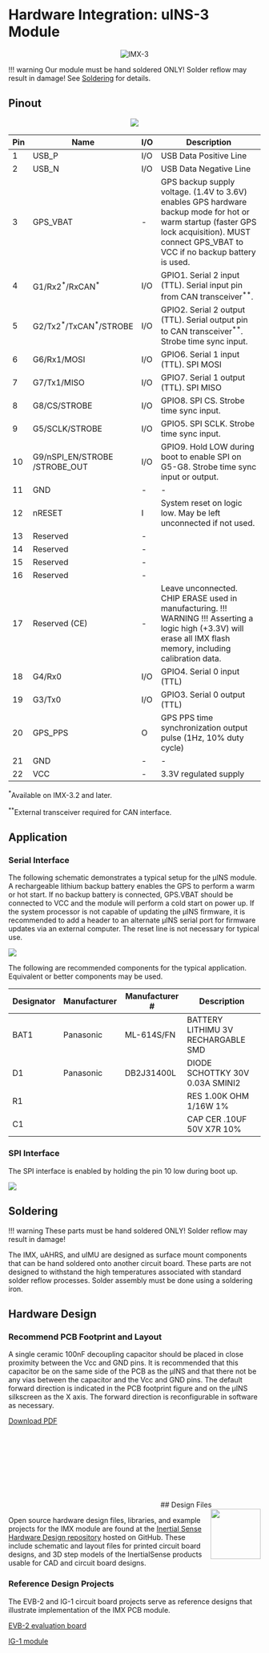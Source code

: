 # Hardware Integration: uINS-3 Module

<center>

![IMX-3](../images/uins-3-400w.jpg)

</center>

!!! warning
    Our module must be hand soldered ONLY! Solder reflow may result in damage! See [Soldering](#soldering) for details.

## Pinout

<center>

![](../images/uins_3p2_pinout.svg)

</center>

| Pin  | Name                                          | I/O  | Description                                                  |
| ---- | --------------------------------------------- | ---- | ------------------------------------------------------------ |
| 1    | USB_P                                         | I/O  | USB Data Positive Line                                       |
| 2    | USB_N                                         | I/O  | USB Data Negative Line                                       |
| 3    | GPS_VBAT                                      | -    | GPS backup supply voltage. (1.4V to 3.6V) enables GPS hardware backup mode for hot or warm startup (faster GPS lock acquisition). MUST connect GPS_VBAT to VCC if no backup battery is used. |
| 4    | G1/Rx2<sup>\*</sup>/RxCAN<sup>\*</sup>        | I/O  | GPIO1. Serial 2 input (TTL). Serial input pin from CAN transceiver<sup>\*\*</sup>. |
| 5    | G2/Tx2<sup>\*</sup>/TxCAN<sup>\*</sup>/STROBE | I/O  | GPIO2. Serial 2 output (TTL). Serial output pin to CAN transceiver<sup>\*\*</sup>. Strobe time sync input. |
| 6    | G6/Rx1/MOSI                                   | I/O  | GPIO6. Serial 1 input (TTL). SPI MOSI                        |
| 7    | G7/Tx1/MISO                                   | I/O  | GPIO7. Serial 1 output (TTL). SPI MISO                       |
| 8    | G8/CS/STROBE                                  | I/O  | GPIO8. SPI CS. Strobe time sync input.                       |
| 9    | G5/SCLK/STROBE                                | I/O  | GPIO5. SPI SCLK. Strobe time sync input.                     |
| 10   | G9/nSPI_EN/STROBE<br/>/STROBE_OUT             | I/O  | GPIO9. Hold LOW during boot to enable SPI on G5-G8. Strobe time sync input or output. |
| 11   | GND                                           | -    | -                                                            |
| 12   | nRESET                                        | I    | System reset on logic low. May be left unconnected if not used. |
| 13   | Reserved                                      | -    |                                                              |
| 14   | Reserved                                      | -    |                                                              |
| 15   | Reserved                                      | -    |                                                              |
| 16   | Reserved                                      | -    |                                                              |
| 17   | Reserved (CE)                                 | -    | Leave unconnected. CHIP ERASE used in manufacturing. !!! WARNING !!! Asserting a logic high (+3.3V) will erase all IMX flash memory, including calibration data. |
| 18   | G4/Rx0                                        | I/O  | GPIO4. Serial 0 input (TTL)                                  |
| 19   | G3/Tx0                                        | I/O  | GPIO3. Serial 0 output (TTL)                                 |
| 20   | GPS_PPS                                       | O    | GPS PPS time synchronization output pulse (1Hz, 10% duty cycle) |
| 21   | GND                                           | -    | -                                                            |
| 22   | VCC                                           | -    | 3.3V regulated supply                                        |

<sup>\*</sup>Available on IMX-3.2 and later.

<sup>\*\*</sup>External transceiver required for CAN interface.

## Application

### Serial Interface

The following schematic demonstrates a typical setup for the μINS module. A rechargeable lithium backup battery enables the GPS to perform a warm or hot start. If no backup battery is connected, GPS.VBAT should be connected to VCC and the module will perform a cold start on power up. If the system processor is not capable of updating the μINS firmware, it is recommended to add a header to an alternate μINS serial port for firmware updates via an external computer. The reset line is not necessary for typical use.

![](../images/interface_serial.svg)

The following are recommended components for the typical application. Equivalent or better components may be used.

| Designator | Manufacturer | Manufacturer # | Description                        |
| ---------- | ------------ | -------------- | ---------------------------------- |
| BAT1       | Panasonic    | ML-614S/FN     | BATTERY LITHIMU 3V RECHARGABLE SMD |
| D1         | Panasonic    | DB2J31400L     | DIODE SCHOTTKY 30V 0.03A SMINI2    |
| R1         |              |                | RES 1.00K OHM 1/16W 1%             |
| C1         |              |                | CAP CER .10UF 50V X7R 10%          |

### SPI Interface

The SPI interface is enabled by holding the pin 10 low during boot up.

![](../images/interface_spi.svg)

## Soldering

!!! warning
    These parts must be hand soldered ONLY!  Solder reflow may result in damage!

The IMX, uAHRS, and uIMU are designed as surface mount components that can be hand soldered onto another circuit board.  These parts are not designed to withstand the high temperatures associated with standard solder reflow processes.  Solder assembly must be done using a soldering iron.  

## Hardware Design

### Recommend PCB Footprint and Layout

A single ceramic 100nF decoupling capacitor should be placed in close proximity between the Vcc and GND pins. It is recommended that this capacitor be on the same side of the PCB as the μINS and that there not be any vias between the capacitor and the Vcc and GND pins. The default forward direction is indicated in the PCB footprint figure and on the μINS silkscreen as the X axis. The forward direction is reconfigurable in software as necessary.

[Download PDF](https://docs.inertialsense.com/dimensions/IS-uINS-3.2_Dimensions_and_Pinout.pdf)

<object data="https://docs.inertialsense.com/dimensions/IS-uINS-3.2_Dimensions_and_Pinout.pdf" type="application/pdf" width="700px" height="1150px" >
    <embed src="https://docs.inertialsense.com/dimensions/IS-uINS-3.2_Dimensions_and_Pinout.pdf" type="application/pdf" />
</object>
## Design Files

<img src="https://www.oshwa.org/wp-content/uploads/2014/03/oshw-logo.svg" width="100" align="right" />

Open source hardware design files, libraries, and example projects for the IMX module are found at the [Inertial Sense Hardware Design repository](https://github.com/inertialsense/IS-hdw) hosted on GitHub.  These include schematic and layout files for printed circuit board designs, and 3D step models of the InertialSense products usable for CAD and circuit board designs.

### Reference Design Projects

The EVB-2 and IG-1 circuit board projects serve as reference designs that illustrate implementation of the IMX PCB module.

[EVB-2 evaluation board](https://github.com/inertialsense/IS-hdw/tree/main/Products/EVB-2-1)

[IG-1 module](https://github.com/inertialsense/IS-hdw/tree/main/Products/IG-1-1-G2)